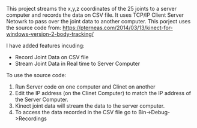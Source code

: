 This project streams the x,y,z coordinates of the 25 joints to a server computer and records the data on CSV file. It uses TCP/IP Client Server Netowrk to pass over the joint data to another computer.  This porject uses the source code from: https://pterneas.com/2014/03/13/kinect-for-windows-version-2-body-tracking/

I have added features incuding:
- Record Joint Data on CSV file
- Stream Joint Data in Real time to Server Computer

To use the source code:
1. Run Server code on one computer and Clinet on another
2. Edit the IP address (on the Clinet Computer) to match the IP address of the Server Computer.
3. Kinect joint data will stream the data to the server computer.
4. To access the data recorded in the CSV file go to Bin->Debug->Recordings


